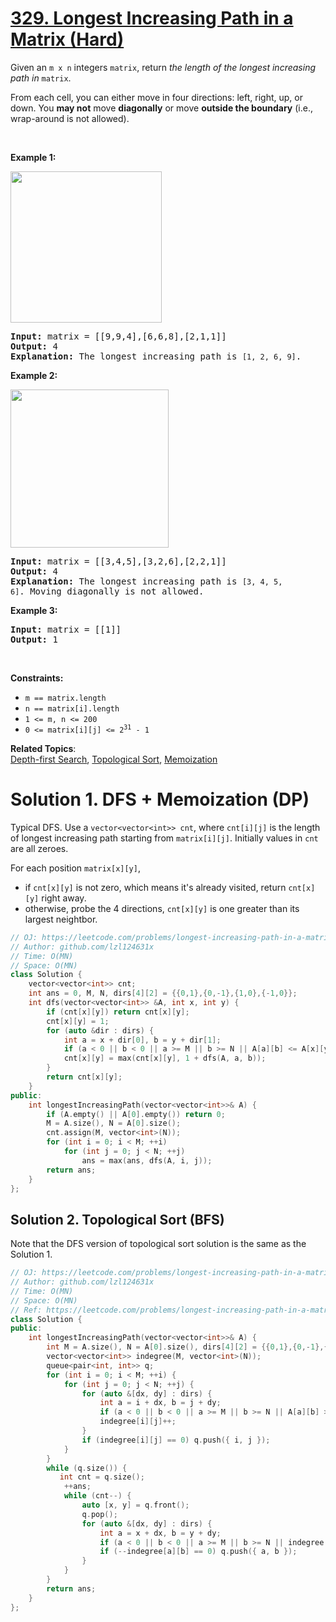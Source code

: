 # [329. Longest Increasing Path in a Matrix (Hard)](https://leetcode.com/problems/longest-increasing-path-in-a-matrix/)

<p>Given an <code>m x n</code> integers <code>matrix</code>, return <em>the length of the longest increasing path in </em><code>matrix</code>.</p>

<p>From each cell, you can either move in four directions: left, right, up, or down. You <strong>may not</strong> move <strong>diagonally</strong> or move <strong>outside the boundary</strong> (i.e., wrap-around is not allowed).</p>

<p>&nbsp;</p>
<p><strong>Example 1:</strong></p>
<img alt="" src="https://assets.leetcode.com/uploads/2021/01/05/grid1.jpg" style="width: 242px; height: 242px;">
<pre><strong>Input:</strong> matrix = [[9,9,4],[6,6,8],[2,1,1]]
<strong>Output:</strong> 4
<strong>Explanation:</strong> The longest increasing path is <code>[1, 2, 6, 9]</code>.
</pre>

<p><strong>Example 2:</strong></p>
<img alt="" src="https://assets.leetcode.com/uploads/2021/01/27/tmp-grid.jpg" style="width: 253px; height: 253px;">
<pre><strong>Input:</strong> matrix = [[3,4,5],[3,2,6],[2,2,1]]
<strong>Output:</strong> 4
<strong>Explanation: </strong>The longest increasing path is <code>[3, 4, 5, 6]</code>. Moving diagonally is not allowed.
</pre>

<p><strong>Example 3:</strong></p>

<pre><strong>Input:</strong> matrix = [[1]]
<strong>Output:</strong> 1
</pre>

<p>&nbsp;</p>
<p><strong>Constraints:</strong></p>

<ul>
	<li><code>m == matrix.length</code></li>
	<li><code>n == matrix[i].length</code></li>
	<li><code>1 &lt;= m, n &lt;= 200</code></li>
	<li><code>0 &lt;= matrix[i][j] &lt;= 2<sup>31</sup> - 1</code></li>
</ul>


**Related Topics**:  
[Depth-first Search](https://leetcode.com/tag/depth-first-search/), [Topological Sort](https://leetcode.com/tag/topological-sort/), [Memoization](https://leetcode.com/tag/memoization/)

# Solution 1. DFS + Memoization (DP)

Typical DFS. Use a `vector<vector<int>> cnt`, where `cnt[i][j]` is the length of longest increasing path starting from `matrix[i][j]`. Initially values in `cnt` are all zeroes.

For each position `matrix[x][y]`,
* if `cnt[x][y]` is not zero, which means it's already visited, return `cnt[x][y]` right away.
* otherwise, probe the 4 directions, `cnt[x][y]` is one greater than its largest neightbor.

```cpp
// OJ: https://leetcode.com/problems/longest-increasing-path-in-a-matrix/
// Author: github.com/lzl124631x
// Time: O(MN)
// Space: O(MN)
class Solution {
    vector<vector<int>> cnt;
    int ans = 0, M, N, dirs[4][2] = {{0,1},{0,-1},{1,0},{-1,0}};
    int dfs(vector<vector<int>> &A, int x, int y) {
        if (cnt[x][y]) return cnt[x][y];
        cnt[x][y] = 1;
        for (auto &dir : dirs) {
            int a = x + dir[0], b = y + dir[1];
            if (a < 0 || b < 0 || a >= M || b >= N || A[a][b] <= A[x][y]) continue;
            cnt[x][y] = max(cnt[x][y], 1 + dfs(A, a, b));
        }
        return cnt[x][y];
    }
public:
    int longestIncreasingPath(vector<vector<int>>& A) {
        if (A.empty() || A[0].empty()) return 0;
        M = A.size(), N = A[0].size();
        cnt.assign(M, vector<int>(N));
        for (int i = 0; i < M; ++i) 
            for (int j = 0; j < N; ++j) 
                ans = max(ans, dfs(A, i, j));
        return ans;
    }
};
```

## Solution 2. Topological Sort (BFS)

Note that the DFS version of topological sort solution is the same as the Solution 1.

```cpp
// OJ: https://leetcode.com/problems/longest-increasing-path-in-a-matrix/
// Author: github.com/lzl124631x
// Time: O(MN)
// Space: O(MN)
// Ref: https://leetcode.com/problems/longest-increasing-path-in-a-matrix/discuss/288520/BFS-Implemented-Topological-Sort
class Solution {
public:
    int longestIncreasingPath(vector<vector<int>>& A) {
        int M = A.size(), N = A[0].size(), dirs[4][2] = {{0,1},{0,-1},{1,0},{-1,0}}, ans = 0;
        vector<vector<int>> indegree(M, vector<int>(N));
        queue<pair<int, int>> q;
        for (int i = 0; i < M; ++i) {
            for (int j = 0; j < N; ++j) {
                for (auto &[dx, dy] : dirs) {
                    int a = i + dx, b = j + dy;
                    if (a < 0 || b < 0 || a >= M || b >= N || A[a][b] >= A[i][j]) continue;
                    indegree[i][j]++;
                }
                if (indegree[i][j] == 0) q.push({ i, j });
            }
        }
        while (q.size()) {
           int cnt = q.size(); 
            ++ans;
            while (cnt--) {
                auto [x, y] = q.front();
                q.pop();
                for (auto &[dx, dy] : dirs) {
                    int a = x + dx, b = y + dy;
                    if (a < 0 || b < 0 || a >= M || b >= N || indegree[a][b] == 0 || A[a][b] <= A[x][y]) continue;
                    if (--indegree[a][b] == 0) q.push({ a, b });
                }
            }
        }
        return ans;
    }
};
```